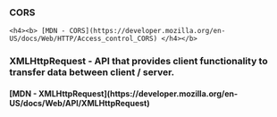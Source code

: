 ### CORS
```
<h4><b> [MDN - CORS](https://developer.mozilla.org/en-US/docs/Web/HTTP/Access_control_CORS) </h4></b>
```


### XMLHttpRequest  - API that provides client functionality to transfer data between client / server.

<h4><b> [MDN - XMLHttpRequest](https://developer.mozilla.org/en-US/docs/Web/API/XMLHttpRequest) </h4></b>




